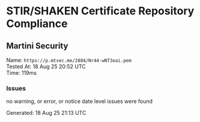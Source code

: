 # STIR/SHAKEN Certificate Repository Compliance

## Martini Security

Name: `https://p.mtsec.me/2884/Nr44-wNT3oai.pem`\
Tested At: 18 Aug 25 20:52 UTC\
Time: 119ms

### Issues

no warning, or error, or notice date level issues were found

Generated: 18 Aug 25 21:13 UTC